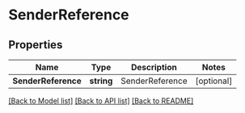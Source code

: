 # SenderReference

## Properties
Name | Type | Description | Notes
------------ | ------------- | ------------- | -------------
**SenderReference** | **string** | SenderReference | [optional] 

[[Back to Model list]](../README.md#documentation-for-models) [[Back to API list]](../README.md#documentation-for-api-endpoints) [[Back to README]](../README.md)


